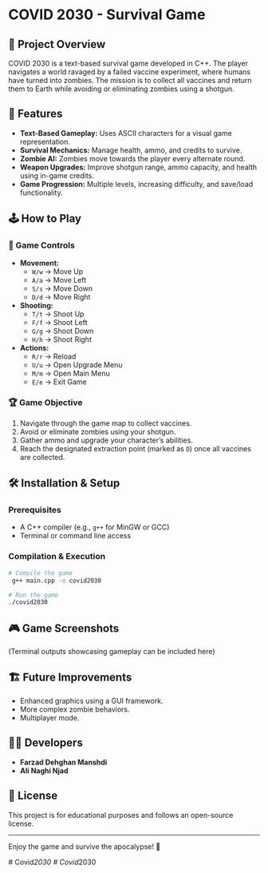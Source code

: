 # COVID 2030 - Survival Game

## 📌 Project Overview
COVID 2030 is a text-based survival game developed in C++. The player navigates a world ravaged by a failed vaccine experiment, where humans have turned into zombies. The mission is to collect all vaccines and return them to Earth while avoiding or eliminating zombies using a shotgun.

## 🎯 Features
- **Text-Based Gameplay:** Uses ASCII characters for a visual game representation.
- **Survival Mechanics:** Manage health, ammo, and credits to survive.
- **Zombie AI:** Zombies move towards the player every alternate round.
- **Weapon Upgrades:** Improve shotgun range, ammo capacity, and health using in-game credits.
- **Game Progression:** Multiple levels, increasing difficulty, and save/load functionality.

## 🕹️ How to Play
### 🔄 Game Controls
- **Movement:**
  - `W/w` → Move Up
  - `A/a` → Move Left
  - `S/s` → Move Down
  - `D/d` → Move Right
- **Shooting:**
  - `T/t` → Shoot Up
  - `F/f` → Shoot Left
  - `G/g` → Shoot Down
  - `H/h` → Shoot Right
- **Actions:**
  - `R/r` → Reload
  - `U/u` → Open Upgrade Menu
  - `M/m` → Open Main Menu
  - `E/e` → Exit Game

### 🏆 Game Objective
1. Navigate through the game map to collect vaccines.
2. Avoid or eliminate zombies using your shotgun.
3. Gather ammo and upgrade your character’s abilities.
4. Reach the designated extraction point (marked as `D`) once all vaccines are collected.

## 🛠️ Installation & Setup
### Prerequisites
- A C++ compiler (e.g., `g++` for MinGW or GCC)
- Terminal or command line access

### Compilation & Execution
```bash
# Compile the game
 g++ main.cpp -o covid2030

# Run the game
./covid2030
```

## 🎮 Game Screenshots
(Terminal outputs showcasing gameplay can be included here)

## 🏗️ Future Improvements
- Enhanced graphics using a GUI framework.
- More complex zombie behaviors.
- Multiplayer mode.

## 👨‍💻 Developers
- **Farzad Dehghan Manshdi**
- **Ali Naghi Njad**

## 📜 License
This project is for educational purposes and follows an open-source license.

---
Enjoy the game and survive the apocalypse! 🚀

#   C o v i d _ 2 0 3 0  
 #   C o v i d _ 2 0 3 0  
 